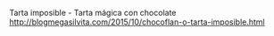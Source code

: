 Tarta imposible - Tarta mágica con chocolate	http://blogmegasilvita.com/2015/10/chocoflan-o-tarta-imposible.html

